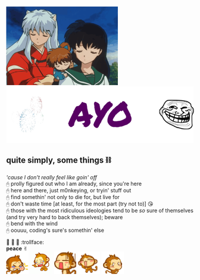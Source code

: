 ![](images/01.gif)
![](images/banner.png)
## quite simply, some things :chains:
*'cause I don't really feel like goin' off*
<br>🖰 prolly figured out who I am already, since you're here
<br>🖰 here and there, just m0nkeying, or tryin' stuff out
<br>🖰 find somethin' not only to die for, but live for
<br>🖰 don't waste time [at least, for the most part (try not to)] :kissing_heart:
<br>🖰 those with the most ridiculous ideologies tend to be *so* sure of themselves (and try very hard to back themselves); beware
<br>🖰 bend with the wind
<br>🖰 oouuu, coding's sure's somethin' else

:see_no_evil: :hear_no_evil: :speak_no_evil: :trollface:
<br>**peace** ✌︎
<br>![](images/m_01.gif)
![](images/m_04.gif)
![](images/m_05.gif)
![](images/m_02.gif)
![](images/m_03.gif)
